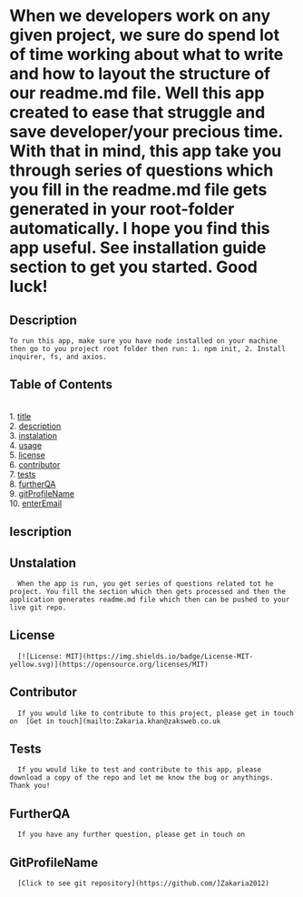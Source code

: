 
  
  # When we developers work on any given project, we sure do spend lot of time working about what to write and how to layout the structure of our readme.md file. Well this app created to ease that struggle and save developer/your precious time. With that in mind, this app take you through series of questions which you fill in the readme.md file gets generated in your root-folder automatically. I hope you find this app useful. See installation guide section to get you started. Good luck!   <a name="title-0"></a>
  ## Description <a name="description-1"></a>
    To run this app, make sure you have node installed on your machine then go to you project root folder then run: 1. npm init, 2. Install inquirer, fs, and axios.  
  
  ## Table of Contents
<br>		1. [title](#title-0)
<br>		2. [description](#description-1)
<br>		3. [instalation](#instalation-2)
<br>		4. [usage](#usage-3)
<br>		5. [license](#license-4)
<br>		6. [contributor](#contributor-5)
<br>		7. [tests](#tests-6)
<br>		8. [furtherQA](#furtherQA-7)
<br>		9. [gitProfileName](#gitProfileName-8)
<br>		10. [enterEmail](#enterEmail-9)
<br>
   
   ## Iescription <a name="instalation-2"></a>
      

   ## Unstalation<a name="usage-3"></a>
      When the app is run, you get series of questions related tot he project. You fill the section which then gets processed and then the application generates readme.md file which then can be pushed to your live git repo. 

   ## License <a name="license-4"></a>
      [![License: MIT](https://img.shields.io/badge/License-MIT-yellow.svg)](https://opensource.org/licenses/MIT)

   ## Contributor <a name="contributor-5"></a>
      If you would like to contribute to this project, please get in touch on  [Get in touch](mailto:Zakaria.khan@zaksweb.co.uk

   ## Tests <a name="tests-6"></a>
      If you would like to test and contribute to this app, please download a copy of the repo and let me know the bug or anythings. Thank you!

   ## FurtherQA <a name="frutherQA-7"></a>
      If you have any further question, please get in touch on 

   ## GitProfileName <a name="gitProfileName-8"></a>
      [Click to see git repository](https://github.com/]Zakaria2012)
   